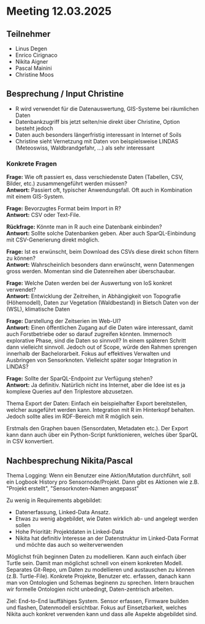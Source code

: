 # Meeting 12.03.2025
## Teilnehmer
- Linus Degen
- Enrico Cirignaco
- Nikita Aigner
- Pascal Mainini
- Christine Moos

## Besprechung / Input Christine

- R wird verwendet für die Datenauswertung, GIS-Systeme bei räumlichen Daten
- Datenbankzugriff bis jetzt selten/nie direkt über Christine, Option besteht jedoch
- Daten auch besonders längerfristig interessant in Internet of Soils
- Christine sieht Vernetzung mit Daten von beispielsweise LINDAS (Meteoswiss, Waldbrandgefahr, ...) als sehr interessant

### Konkrete Fragen
**Frage:** Wie oft passiert es, dass verschiedenste Daten (Tabellen, CSV, Bilder, etc.) zusammengeführt werden müssen? <br>
**Antwort:** Passiert oft, typischer Anwendungsfall. Oft auch in Kombination mit einem GIS-System.

**Frage:** Bevorzugtes Format beim Import in R? <br>
**Antwort:** CSV oder Text-File.

**Rückfrage:** Könnte man in R auch eine Datenbank einbinden? <br>
**Antwort:** Sollte solche Datenbanken geben. Aber auch SparQL-Einbindung mit CSV-Generierung direkt möglich.

**Frage:** Ist es erwünscht, beim Download des CSVs diese direkt schon filtern zu können? <br>
**Antwort:** Wahrscheinlich besonders dann erwünscht, wenn Datenmengen gross werden. Momentan sind die Datenreihen aber überschaubar.

**Frage:** Welche Daten werden bei der Auswertung von IoS konkret verwendet? <br>
**Antwort:** Entwicklung der Zeitreihen, in Abhängigkeit von Topografie (Höhemodell), Daten zur Vegetation (Waldbestand) in Bietsch Daten von der (WSL), klimatische Daten

**Frage:** Darstellung der Zeitserien im Web-UI? <br>
**Antwort:** Einen öffentlichen Zugang auf die Daten wäre interessant, damit auch Forstbetriebe oder so darauf zugreifen könnten. 
Immernoch explorative Phase, sind die Daten so sinnvoll?
In einem späteren Schritt dann vielleicht sinnvoll. Jedoch out of Scope, würde den Rahmen sprengen innerhalb der Bachelorarbeit.
Fokus auf effektives Verwalten und Ausbringen von Sensorknoten. Vielleicht später sogar Integration in LINDAS?

**Frage:** Sollte der SparQL-Endpoint zur Verfügung stehen? <br>
**Antwort:** Ja definitiv. Natürlich nicht ins Internet, aber die Idee ist es ja komplexe Queries auf den Triplestore abzusetzen.

Thema Export der Daten: Einfach ein beispielhafter Export bereitstellen, welcher ausgeführt werden kann.
Integration mit R im Hinterkopf behalten. Jedoch sollte alles im RDF-Bereich mit R möglich sein.

Erstmals den Graphen bauen (Sensordaten, Metadaten etc.). Der Export kann dann auch über ein Python-Script funktionieren, welches über SparQL in CSV konvertiert.

## Nachbesprechung Nikita/Pascal

Thema Logging: Wenn ein Benutzer eine Aktion/Mutation durchführt, soll ein Logbook 
History pro Sensornode/Projekt. Dann gibt es Aktionen wie z.B. "Projekt erstellt", "Sensorknoten-Namen angepasst"

Zu wenig in Requirements abgebildet:
- Datenerfassung, Linked-Data Ansatz.
- Etwas zu wenig abgebildet, wie Daten wirklich ab- und angelegt werden sollen
- Hohe Priorität: Projektdaten in Linked-Data
- Nikita hat definitiv Interesse an der Datenstruktur im Linked-Data Format und möchte das auch so weiterverwenden

Möglichst früh beginnen Daten zu modellieren. Kann auch einfach über Turtle sein. Damit man möglichst schnell von einem konkreten Modell.
Separates Git-Repo, um Daten zu modellieren und austauschen zu können (z.B. Turtle-File).
Konkrete Projekte, Benutzer etc. erfassen, danach kann man von Ontologien und Schemas beginenn zu sprechen.
Intern brauchen wir formelle Ontologien nicht unbedingt, Daten-zentrisch arbeiten.

Ziel: End-to-End lauffähiges System. Sensor erfassen, Firmware builden und flashen, Datenmodell ersichtbar. Fokus auf Einsetzbarkeit, welches Nikita auch konkret verwenden kann und dass alle Aspekte abgebildet sind.
